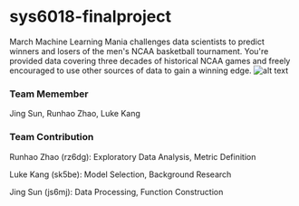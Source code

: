 # sys6018-finalproject
March Machine Learning Mania challenges data scientists to predict winners and losers of the men's NCAA basketball tournament.
You're provided data covering three decades of historical NCAA games and freely encouraged to use other sources of data to gain a winning edge.
![alt text](https://github.com/jingsun1996/sys6018-finalproject/blob/master/bball-logo.png)
### Team Memember
Jing Sun, Runhao Zhao, Luke Kang
### Team Contribution
 Runhao Zhao (rz6dg): Exploratory Data Analysis, Metric Definition

 Luke Kang (sk5be): Model Selection, Background Research

 Jing Sun (js6mj): Data Processing, Function Construction
